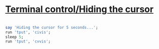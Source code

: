 [1]: https://rosettacode.org/wiki/Terminal_control/Hiding_the_cursor

# [Terminal control/Hiding the cursor][1]

```raku
 
say 'Hiding the cursor for 5 seconds...';
run 'tput', 'civis';
sleep 5;
run 'tput', 'cvvis';
```